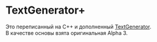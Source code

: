 # TextGenerator+
Это переписанный на C++ и дополненный [TextGenerator](https://github.com/etar125/Textgen).  
В качестве основы взята оригинальная Alpha 3.

